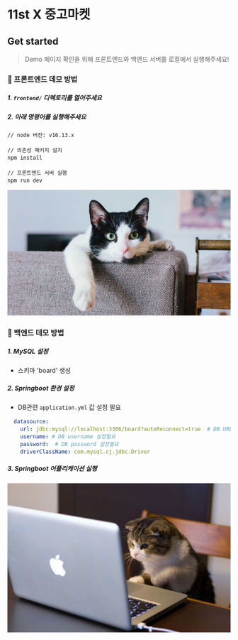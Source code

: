 # 11st X 중고마켓

## Get started

> Demo 페이지 확인을 위해 프론트엔드와 백엔드 서버를 로컬에서 실행해주세요!



### 🌈 프론트엔드 데모 방법

##### 1. `frontend/` 디렉토리를 열어주세요

##### 2. 아래 명령어를 실행해주세요

```bash
// node 버전: v16.13.x

// 의존성 패키지 설치
npm install

// 프론트엔드 서버 실행
npm run dev
```

![test11](README.assets/test11.jpeg)



### 📌 백엔드 데모 방법

##### 1. MySQL 설정
- 스키마 'board' 생성

##### 2. Springboot 환경 설정

- DB관련 `application.yml` 값 설정 필요
```yml
  datasource:
    url: jdbc:mysql://localhost:3306/board?autoReconnect=true  # DB URL 설정 필요
    username: # DB username 설정필요
    password:  # DB password 설정필요
    driverClassName: com.mysql.cj.jdbc.Driver
```

##### 3. Springboot 어플리케이션 실행

![cat-typing](README.assets/cat-typing.jpeg)
